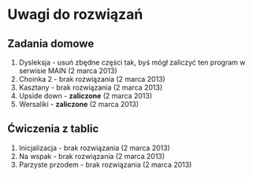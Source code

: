 # Uwagi do rozwiązań

## Zadania domowe

1. Dysleksja - usuń zbędne części tak, byś mógł zaliczyć ten program w serwisie MAIN (2 marca 2013)
2. Choinka 2 - brak rozwiązania (2 marca 2013)
3. Kasztany - brak rozwiązania (2 marca 2013)
4. Upside down - **zaliczone** (2 marca 2013)
5. Wersaliki - **zaliczone** (2 marca 2013)

## Ćwiczenia z tablic

1. Inicjalizacja - brak rozwiązania (2 marca 2013)
2. Na wspak - brak rozwiązania (2 marca 2013)
3. Parzyste przodem - brak rozwiązania (2 marca 2013)
